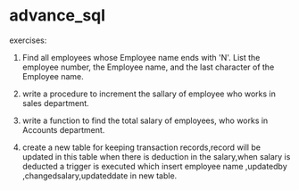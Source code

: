 # advance_sql<br/>

exercises:<br/>

1) Find all employees whose Employee name ends with 'N'. List the employee number, the Employee name, and the last character of the Employee name.<br/>

2) write a procedure to increment the sallary of employee who works in sales department.<br/>

3) write a function to find the total salary of employees, who works in Accounts department.<br/> 

4) create a new  table for keeping transaction records,record will be updated in this table when there is deduction in the salary,when salary is deducted a trigger is executed which insert employee name ,updatedby ,changedsalary,updateddate in new table.<br/>
